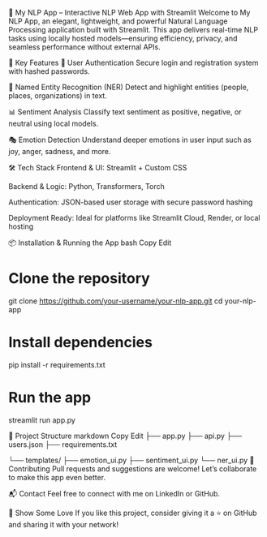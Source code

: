 🧠 My NLP App – Interactive NLP Web App with Streamlit
Welcome to My NLP App, an elegant, lightweight, and powerful Natural Language Processing application built with Streamlit. This app delivers real-time NLP tasks using locally hosted models—ensuring efficiency, privacy, and seamless performance without external APIs.

🚀 Key Features
🔐 User Authentication
Secure login and registration system with hashed passwords.

🧠 Named Entity Recognition (NER)
Detect and highlight entities (people, places, organizations) in text.

📊 Sentiment Analysis
Classify text sentiment as positive, negative, or neutral using local models.

🎭 Emotion Detection
Understand deeper emotions in user input such as joy, anger, sadness, and more.


🛠️ Tech Stack
Frontend & UI: Streamlit + Custom CSS

Backend & Logic: Python, Transformers, Torch

Authentication: JSON-based user storage with secure password hashing

Deployment Ready: Ideal for platforms like Streamlit Cloud, Render, or local hosting

📦 Installation & Running the App
bash
Copy
Edit
# Clone the repository
git clone https://github.com/your-username/your-nlp-app.git
cd your-nlp-app

# Install dependencies
pip install -r requirements.txt

# Run the app
streamlit run app.py


📁 Project Structure
markdown
Copy
Edit
├── app.py
├── api.py
├── users.json
├── requirements.txt

└── templates/
    ├── emotion_ui.py
    ├── sentiment_ui.py
    └── ner_ui.py
🙌 Contributing
Pull requests and suggestions are welcome! Let’s collaborate to make this app even better.

📬 Contact
Feel free to connect with me on LinkedIn or GitHub.

🌟 Show Some Love
If you like this project, consider giving it a ⭐ on GitHub and sharing it with your network!
